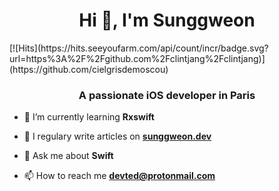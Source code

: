 <h1 align="center">Hi 👋, I'm Sunggweon</h1>
[![Hits](https://hits.seeyoufarm.com/api/count/incr/badge.svg?url=https%3A%2F%2Fgithub.com%2Fclintjang%2Fclintjang)](https://github.com/cielgrisdemoscou)
<h3 align="center">A passionate iOS developer in Paris</h3>

- 🌱 I’m currently learning **Rxswift**

- 📝 I regulary write articles on [**sunggweon.dev**](https://sunggweon.dev)

- 💬 Ask me about **Swift**

- 📫 How to reach me **devted@protonmail.com**
  
